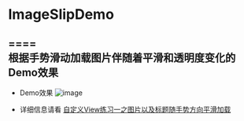# ImageSlipDemo
====  
根据手势滑动加载图片伴随着平滑和透明度变化的Demo效果
----
 - Demo效果
 ![image](https://github.com/aclululu/ImageSlipDemo/tree/master/SlipDemo/art/ViewPagerIndicator.gif)

 - 详细信息请看 [自定义View练习一之图片以及标题随手势方向平滑加载](http://blog.csdn.net/u013757124/article/details/52456434)
